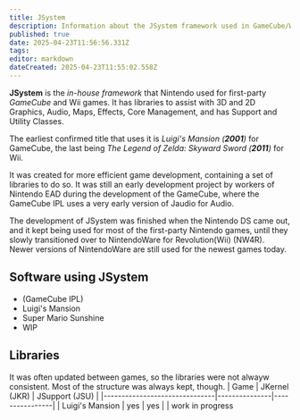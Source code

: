 ```yaml
---
title: JSystem
description: Information about the JSystem framework used in GameCube/Wii games
published: true
date: 2025-04-23T11:56:56.331Z
tags: 
editor: markdown
dateCreated: 2025-04-23T11:55:02.558Z
---
```


**JSystem** is the *in-house framework* that Nintendo used for first-party *GameCube* and Wii games. It has libraries to assist with 3D and 2D Graphics, Audio, Maps, Effects, Core Management, and has Support and Utility Classes.


The earliest confirmed title that uses it is *Luigi's Mansion (**2001**)* for GameCube, the last being *The Legend of Zelda: Skyward Sword (**2011**)* for Wii.

It was created for more efficient game development, containing a set of libraries to do so. It was still an early development project by workers of Nintendo EAD during the development of the GameCube, where the GameCube IPL uses a very early version of Jaudio for Audio.

The development of JSystem was finished when the Nintendo DS came out, and it kept being used for most of the first-party Nintendo games, until they slowly transitioned over to NintendoWare for Revolution(Wii) (NW4R). Newer versions of NintendoWare are still used for the newest games today.

Software using JSystem
---
- (GameCube IPL)
- Luigi's Mansion
- Super Mario Sunshine
- WIP

Libraries
---
It was often updated between games, so the libraries were not alwayw consistent. Most of the structure was always kept, though.
| Game                          | JKernel (JKR) | JSupport (JSU) |
|-------------------------------|---------------|----------------|
| Luigi's Mansion               | yes           | yes            |
| work in progress

